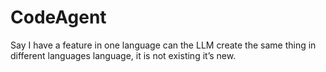 # CodeAgent

Say I have a feature in one language can the LLM create the same thing in different languages language, it is not existing it’s new.